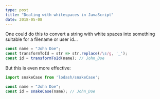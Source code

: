 ```yaml
---
type: post
title: "Dealing with whitespaces in JavaScript"
date: 2018-05-08
---
```


One could do this to convert a string with white spaces
into something suitable for a filename or user id...

```js
const name = "John Doe";
const transformToId = str => str.replace(/\s/g, '_');
const id = transformToId(name); // John_Doe
```

But this is even more effective:

```js
import snakeCase from 'lodash/snakeCase';

const name = "John Doe";
const id = snakeCase(name); // John_Doe
```

